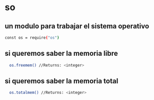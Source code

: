 # so
## un modulo para trabajar el sistema operativo
```bash
const os = require("os")
```
## si queremos saber la memoria libre
```bash
  os.freemem() //Returns: <integer>
```
## si queremos saber la memoria total
```bash
  os.totalmem() //Returns: <integer>
```
